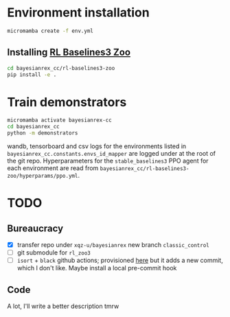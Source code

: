# Environment installation
```sh
micromamba create -f env.yml
```

## Installing [RL Baselines3 Zoo](https://github.com/DLR-RM/rl-baselines3-zoo)
```sh
cd bayesianrex_cc/rl-baselines3-zoo
pip install -e .
```
<!-- ```sh -->
<!-- cd bayesianrex_cc -->
<!-- git clone git@github.com:DLR-RM/rl-baselines3-zoo.git -->
<!-- cd rl-baselines3-zoo -->
<!-- git checkout 382dcabbd9815cb9557503a7caa0c54a562fa7fb -->
<!-- pip install -e . -->
<!-- ``` -->

# Train demonstrators
```sh
micromamba activate bayesianrex-cc
cd bayesianrex_cc
python -m demonstrators
```

wandb, tensorboard and csv logs for the environments listed in
`bayesianrex_cc.constants.envs_id_mapper` are logged under at the root of the
git repo. Hyperparameters for the `stable_baselines3` PPO agent for
each environment are read from
`bayesianrex_cc/rl-baselines3-zoo/hyperparams/ppo.yml`.

# TODO

## Bureaucracy
- [X] transfer repo under `xqz-u/bayesianrex` new branch `classic_control`
- [ ] git submodule for `rl_zoo3`
- [ ] `isort` + `black` github actions; provisioned
	[here](https://towardsdatascience.com/black-with-git-hub-actions-4ffc5c61b5fe)
	but it adds a new commit, which I don't like. Maybe install a local
	pre-commit hook

## Code
A lot, I'll write a better description tmrw
